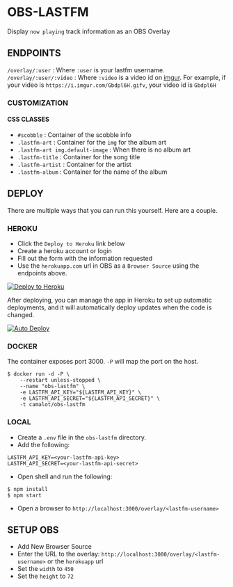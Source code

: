 # OBS-LASTFM

Display `now playing` track information as an OBS Overlay

## ENDPOINTS

`/overlay/:user` : Where `:user` is your lastfm username.
`/overlay/:user/:video` : Where `:video` is a video id on [imgur](https://imgur.com). For example, if your video is `https://i.imgur.com/Gbdpl6H.gifv`, your video id is `Gbdpl6H`

### CUSTOMIZATION

#### CSS CLASSES

- `#scobble` : Container of the scobble info
- `.lastfm-art` : Container for the `img` for the album art
- `.lastfm-art img.default-image` : When there is no album art
- `.lastfm-title` : Container for the song title
- `.lastfm-artist` : Container for the artist
- `.lastfm-album` : Container for the name of the album

## DEPLOY

There are multiple ways that you can run this yourself. Here are a couple.

### HEROKU

- Click the `Deploy to Heroku` link below
- Create a heroku account or login
- Fill out the form with the information requested
- Use the `herokuapp.com` url in OBS as a `Browser Source` using the endpoints above.

[![Deploy to Heroku](https://www.herokucdn.com/deploy/button.png)](https://heroku.com/deploy)

After deploying, you can manage the app in Heroku to set up automatic deployments, and it will automatically deploy updates when the code is changed. 

[![Auto Deploy](https://i.imgur.com/nNb6oBOl.png)](https://i.imgur.com/nNb6oBO.png)

### DOCKER

The container exposes port 3000. `-P` will map the port on the host.

```shell
$ docker run -d -P \
	--restart unless-stopped \
	--name "obs-lastfm" \
	-e LASTFM_API_KEY="${LASTFM_API_KEY}" \
	-e LASTFM_API_SECRET="${LASTFM_API_SECRET}" \
	-t camalot/obs-lastfm
```

### LOCAL

- Create a `.env` file in the `obs-lastfm` directory. 
- Add the following:
```
LASTFM_API_KEY=<your-lastfm-api-key>
LASTFM_API_SECRET=<your-lastfm-api-secret>
```
- Open shell and run the following:
```shell
$ npm install
$ npm start
```
- Open a browser to `http://localhost:3000/overlay/<lastfm-username>`


## SETUP OBS

- Add New Browser Source
- Enter the URL to the overlay: `http://localhost:3000/overlay/<lastfm-username>` or the `herokuapp` url
- Set the `width` to `450`
- Set the `height` to `72`
